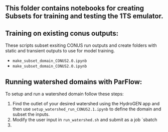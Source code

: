 ## This folder contains notebooks for creating Subsets for training and testing the 1TS emulator. 

## Training on existing conus outputs: 
These scripts subset exsiting CONUS run outputs and create folders with static and transient outputs to use for model training. 
- `make_subset_domain_CONUS2.0.ipynb`
- `make_subset_domain_CONUS2.0.ipynb`

## Running watershed domains with ParFlow: 
To setup and run a watershed domain follow these steps: 

1. Find the outlet of your desired watershed using the HydroGEN app and then use `setup_watershed_run_CONUS2.1.ipynb` to define the domain and subset the inputs.
2. Modify the user input in `run_watershed.sh` and submit as a job `sbatch 
3. 
